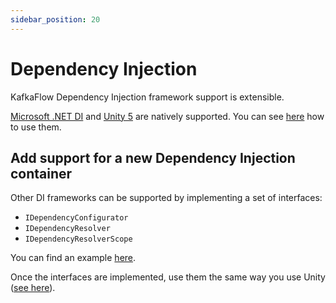 ```yaml
---
sidebar_position: 20
---
```


# Dependency Injection

KafkaFlow Dependency Injection framework support is extensible.

[Microsoft .NET DI](https://learn.microsoft.com/en-us/dotnet/core/extensions/dependency-injection/) and [Unity 5](http://unitycontainer.org/articles/quickstart.html) are natively supported. You can see [here](configuration) how to use them.

## Add support for a new Dependency Injection container

Other DI frameworks can be supported by implementing a set of interfaces:

- `IDependencyConfigurator`
- `IDependencyResolver`
- `IDependencyResolverScope`


You can find an example [here](https://github.com/Farfetch/kafkaflow/tree/master/src/KafkaFlow.Unity).

Once the interfaces are implemented, use them the same way you use Unity ([see here](configuration)).